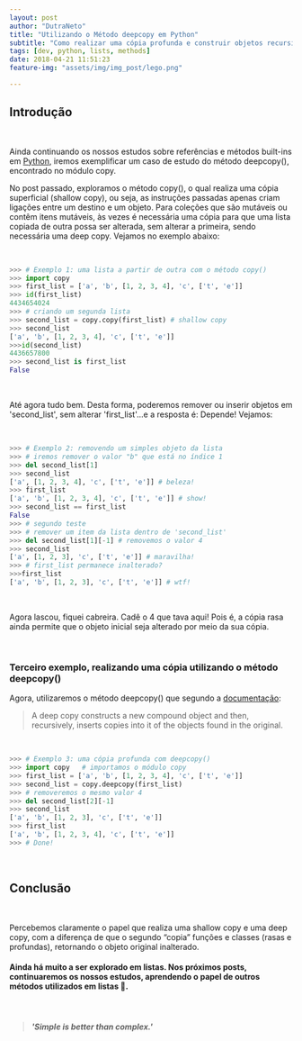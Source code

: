 ```yaml
---
layout: post
author: "DutraNeto"
title: "Utilizando o Método deepcopy em Python"
subtitle: "Como realizar uma cópia profunda e construir objetos recursivamente com o deepcopy."
tags: [dev, python, lists, methods]
date: 2018-04-21 11:51:23
feature-img: "assets/img/img_post/lego.png"

---
```


## Introdução

<br/>

Ainda continuando os nossos estudos sobre referências e métodos built-ins em [Python](https://www.python.org/), iremos exemplificar um caso de estudo do método deepcopy(), encontrado no módulo copy.

No post passado, exploramos o método copy(), o qual realiza uma cópia superficial (shallow copy), ou seja, as instruções passadas apenas criam ligações entre um destino e um objeto. 
Para coleções que são mutáveis ou contêm itens mutáveis, às vezes é necessária uma cópia para que uma lista copiada de outra possa ser alterada, sem alterar a primeira, sendo necessária uma deep copy.
Vejamos no exemplo abaixo:

<br/>

```python
>>> # Exemplo 1: uma lista a partir de outra com o método copy()
>>> import copy
>>> first_list = ['a', 'b', [1, 2, 3, 4], 'c', ['t', 'e']]
>>> id(first_list)
4434654024
>>> # criando um segunda lista
>>> second_list = copy.copy(first_list) # shallow copy
>>> second_list
['a', 'b', [1, 2, 3, 4], 'c', ['t', 'e']]
>>>id(second_list)
4436657800
>>> second_list is first_list
False
```
<br/>

Até agora tudo bem. Desta forma, poderemos remover ou inserir objetos em 'second_list', sem alterar 'first_list'...e a resposta é: Depende!
Vejamos:

<br/>

```python
>>> # Exemplo 2: removendo um simples objeto da lista
>>> # iremos remover o valor "b" que está no índice 1
>>> del second_list[1]
>>> second_list
['a', [1, 2, 3, 4], 'c', ['t', 'e']] # beleza!
>>> first_list
['a', 'b', [1, 2, 3, 4], 'c', ['t', 'e']] # show!
>>> second_list == first_list
False
>>> # segundo teste
>>> # remover um item da lista dentro de 'second_list'
>>> del second_list[1][-1] # removemos o valor 4
>>> second_list
['a', [1, 2, 3], 'c', ['t', 'e']] # maravilha!
>>> # first_list permanece inalterado?
>>>first_list
['a', 'b', [1, 2, 3], 'c', ['t', 'e']] # wtf!
```

<br/>

Agora lascou, fiquei cabreira. Cadê o 4 que tava aqui!
Pois é, a cópia rasa ainda permite que o objeto inicial seja alterado por meio da sua cópia.

<br/>

### Terceiro exemplo, realizando uma cópia utilizando o método deepcopy()

Agora, utilizaremos o método deepcopy() que segundo a [documentação](https://docs.python.org/3/library/copy.html?highlight=deepcopy):

> A deep copy constructs a new compound object and then, recursively, inserts copies into it of the objects found in the original.

<br/>

```python
>>> # Exemplo 3: uma cópia profunda com deepcopy()
>>> import copy   # importamos o módulo copy
>>> first_list = ['a', 'b', [1, 2, 3, 4], 'c', ['t', 'e']]
>>> second_list = copy.deepcopy(first_list)
>>> # removeremos o mesmo valor 4
>>> del second_list[2][-1]
>>> second_list
['a', 'b', [1, 2, 3], 'c', ['t', 'e']]
>>> first_list
['a', 'b', [1, 2, 3, 4], 'c', ['t', 'e']]
>>> # Done!
```

<br/>

## Conclusão

<br/>

Percebemos claramente o papel que realiza uma shallow copy e uma deep copy, com a diferença de que o segundo “copia” funções e classes (rasas e profundas), retornando o objeto original inalterado.
#### Ainda há muito a ser explorado em listas. Nos próximos posts, continuaremos os nossos estudos, aprendendo o papel de outros métodos utilizados em listas 💚.

<br/>

> #### _'Simple is better than complex.'_

